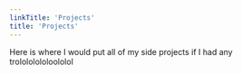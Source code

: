 ```yaml
---
linkTitle: 'Projects'
title: 'Projects'
---
```


Here is where I would put all of my side projects if I had any trolololololoololol